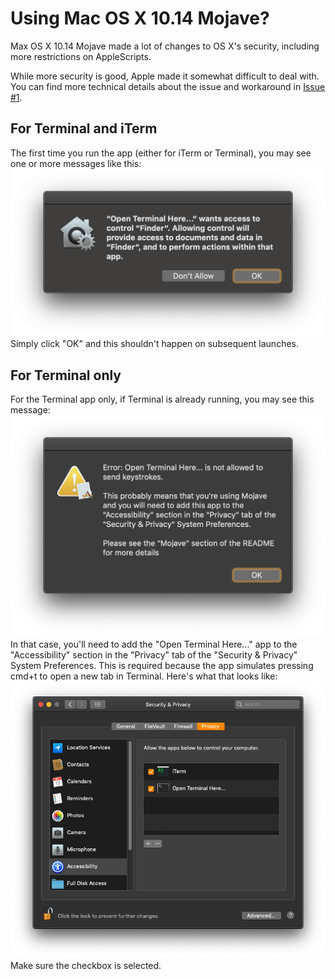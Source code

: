 Using Mac OS X 10.14 Mojave?
============================

Max OS X 10.14 Mojave made a lot of changes to OS X's security, including more restrictions on AppleScripts.

While more
security is good, Apple made it somewhat difficult to deal with.  You can find more technical details about the issue
and workaround in [Issue #1](https://github.com/rkanter/Open-iTerm-or-Terminal-Here.../issues/1#issuecomment-457107366).

For Terminal and iTerm
------------------
The first time you run the app (either for iTerm or Terminal), you may see one or more messages like this:
![alt text](media/mojave/security_warning.png "Security Warning")
Simply click "OK" and this shouldn't happen on subsequent launches.

For Terminal only
-----------------
For the Terminal app only, if Terminal is already running, you may see this message:
![alt text](media/mojave/keystrokes_warning.png "Keystrokes Warning")
In that case, you'll need to add the "Open Terminal Here..." app to the "Accessibility" section in the "Privacy" tab of
the "Security & Privacy" System Preferences.  This is required because the app simulates pressing cmd+t to open a new
tab in Terminal.  Here's what that looks like:
![alt text](media/mojave/security_pref_pane.png "Security System Preferences")
Make sure the checkbox is selected.
